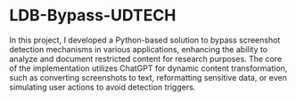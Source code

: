 # LDB-Bypass-UDTECH
In this project, I developed a Python-based solution to bypass screenshot detection mechanisms in various applications, enhancing the ability to analyze and document restricted content for research purposes. The core of the implementation utilizes ChatGPT for dynamic content transformation, such as converting screenshots to text, reformatting sensitive data, or even simulating user actions to avoid detection triggers.
